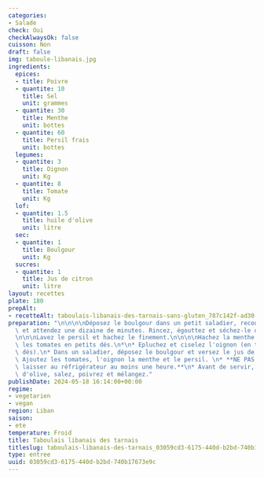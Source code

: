 ```yaml
---
categories:
- Salade
check: Oui
checkAlwaysOk: false
cuisson: Non
draft: false
img: taboule-libanais.jpg
ingredients:
  epices:
  - title: Poivre
  - quantite: 10
    title: Sel
    unit: grammes
  - quantite: 30
    title: Menthe
    unit: bottes
  - quantite: 60
    title: Persil frais
    unit: bottes
  legumes:
  - quantite: 3
    title: Oignon
    unit: Kg
  - quantite: 8
    title: Tomate
    unit: Kg
  lof:
  - quantite: 1.5
    title: huile d'olive
    unit: litre
  sec:
  - quantite: 1
    title: Boulgour
    unit: Kg
  sucres:
  - quantite: 1
    title: Jus de citron
    unit: litre
layout: recettes
plate: 180
prepAlt:
- recetteAlt: taboulais-libanais-des-tarnais-sans-gluten_787c142f-ad30-44b6-b31e-cd5e28b37a8e
preparation: "\n\n\n\nDéposez le boulgour dans un petit saladier, recouvrez d'eau\
  \ et attendez une dizaine de minutes. Rincez, égouttez et séchez-le dans un torchon.\n\
  \n\n\nLavez le persil et hachez le finement.\n\n\n\nHachez la menthe.\n\n\n\n* Coupez\
  \ les tomates en petits dés.\n*\n* Epluchez et ciselez l'oignon (en tous petits\
  \ dés).\n* Dans un saladier, déposez le boulgour et versez le jus de citron.\n*\
  \ Ajoutez les tomates, l'oignon la menthe et le persil. \n* **NE PAS MELANGER et\
  \ laisser au réfrigérateur au moins une heure.**\n* Avant de servir, versez l'huile\
  \ d'olive, salez, poivrez et mélangez."
publishDate: 2024-05-18 16:14:00+00:00
regime:
- vegetarien
- vegan
region: Liban
saison:
- ete
temperature: Froid
title: Taboulais libanais des tarnais
titleslug: taboulais-libanais-des-tarnais_03059cd3-6175-440d-b2bd-740b17673e9c
type: entree
uuid: 03059cd3-6175-440d-b2bd-740b17673e9c
---
```

